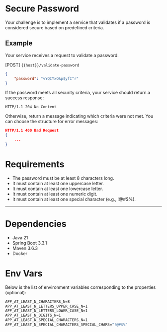 # Secure Password

Your challenge is to implement a service that validates if a password is considered secure based on predefined criteria.

## Example

Your service receives a request to validate a password.

[POST] `{{host}}/validate-password`
```json
{
    "password": "vYQIYxO&p$yfI^r"
}
```
If the password meets all security criteria, your service should return a success response:

```plaintext
HTTP/1.1 204 No Content
```

Otherwise, return a message indicating which criteria were not met. You can choose the structure for error messages:

```json
HTTP/1.1 400 Bad Request
{
    ...
}
```

# Requirements

* The password must be at least 8 characters long.
* It must contain at least one uppercase letter.
* It must contain at least one lowercase letter.
* It must contain at least one numeric digit.
* It must contain at least one special character (e.g., !@#$%).

---

# Dependencies
* Java 21
* Spring Boot 3.3.1
* Maven 3.6.3
* Docker

# Env Vars

Below is the list of environment variables corresponding to the properties (optional):

```cmd
APP_AT_LEAST_N_CHARACTERS_N=8
APP_AT_LEAST_N_LETTERS_UPPER_CASE_N=1
APP_AT_LEAST_N_LETTERS_LOWER_CASE_N=1
APP_AT_LEAST_N_DIGITS_N=1
APP_AT_LEAST_N_SPECIAL_CHARACTERS_N=1
APP_AT_LEAST_N_SPECIAL_CHARACTERS_SPECIAL_CHARS="!@#$%"

```